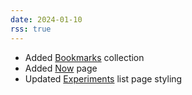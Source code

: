 ```yaml
---
date: 2024-01-10
rss: true
---
```


- Added <a href="/bookmarks">Bookmarks</a> collection
- Added <a href="/now">Now</a> page
- Updated <a href="/experiments">Experiments</a> list page styling